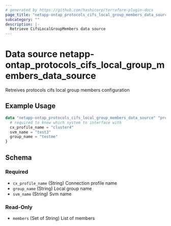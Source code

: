 ```yaml
---
# generated by https://github.com/hashicorp/terraform-plugin-docs
page_title: "netapp-ontap_protocols_cifs_local_group_members_data_source Data Source - terraform-provider-netapp-ontap"
subcategory: ""
description: |-
  Retrieve CifsLocalGroupMembers data source
---
```


# Data source netapp-ontap_protocols_cifs_local_group_members_data_source

Retreives protocols cifs local group members configuration

## Example Usage
```terraform
data "netapp-ontap_protocols_cifs_local_group_members_data_source" "protocols_cifs_local_group_members" {
  # required to know which system to interface with
  cx_profile_name = "cluster4"
  svm_name = "test3"
  group_name = "testme"
}
```

<!-- schema generated by tfplugindocs -->
## Schema

### Required

- `cx_profile_name` (String) Connection profile name
- `group_name` (String) Local group name
- `svm_name` (String) Svm name

### Read-Only

- `members` (Set of String) List of members


